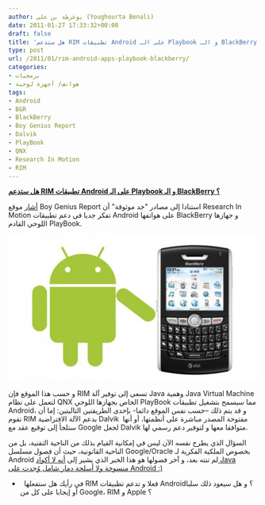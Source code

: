 ```yaml
---
author: يوغرطة بن علي (Youghourta Benali)
date: 2011-01-27 17:33:32+00:00
draft: false
title: 'هل ستدعم RIM تطبيقات Android على الـ Playbook و الـ BlackBerry ؟ '
type: post
url: /2011/01/rim-android-apps-playbook-blackberry/
categories:
- برمجيات
- هواتف/ أجهزة لوحية
tags:
- Android
- BGR
- BlackBerry
- Boy Genius Report
- Dalvik
- PlayBook
- QNX
- Research In Motion
- RIM
---
```


**[هل ستدعم RIM تطبيقات Android على الـ Playbook و الـ BlackBerry ؟](https://www.it-scoop.com/2011/01/rim-android-apps-playbook-blackberry/)**




[أشار](http://www.bgr.com/2011/01/26/exclusive-blackberry-playbook-and-smartphones-to-run-android-apps/) موقع Boy Genius Report استنادا إلى مصادر "جد موثوقة" أن Research In Motion تفكر جديا في دعم تطبيقات Android على هواتفها BlackBerry و جهازها اللوحي القادم PlayBook.




[![](BlackBerry-Android.jpg)
](https://www.it-scoop.com/2011/01/rim-android-apps-playbook-blackberry/)


و حسب هذا الموقع فإن RIM تسعى إلى توفير آلة Java وهمية Java Virtual Machine لتعمل على نظام QNX الخاص بجهازها اللوحي PlayBook مما سيسمح بتشغيل تطبيقات Android، و قد يتم ذلك –حسب نفس الموقع دائما- بإحدى الطريقتين التاليتين: إما أن تقوم RIM بدعم الآلة الافتراضية Dalvik  مفتوحة المصدر مباشرة على أنظمتها، أو أنها ستلجأ إلى توقيع عقد مع Google لجعل Dalvik متوافقا معها و لتوفير دعم رسمي لها.

السؤال الذي يطرح نفسه الآن ليس في إمكانية القيام بذلك من الناحية التقنية، بل من الناحية القانونية، حيث أن فصول مسلسل Google/Oracle بخصوص الملكية الفكرية لـ Android لم تنته بعد، و آخر فصولها هو هذا الخبر الذي يشير إلى [أنه لا أكواد Java منسوخة ولا أسلحة دمار شامل وُجدت على Android :) ](https://www.it-scoop.com/2011/01/java-android-google-oracle-whats-going-on/http:/www.it-scoop.com/2011/01/java-android-google-oracle-whats-going-on/)

-   في رأيك هل ستفعلها RIM فعلا و تدعم تطبيقات Android؟ و هل سيعود ذلك سلبا أو إيجابا على كل من Google، RIM و Apple ؟
